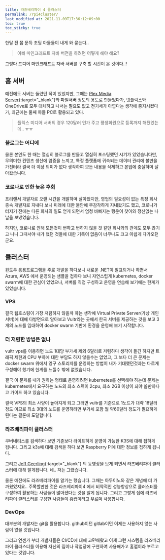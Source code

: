 ```yaml
---
title: 라즈베리파이 4 클러스터
permalink: /rpi4cluster/
last_modified_at: 2021-11-09T17:36:12+09:00
toc: true
toc_sticky: true
---
```


한달 전 쯤 문득 초딩 아들들이 내게 와 묻는다.. 

> 아빠 마인크래프트 자바 버전을 하려면 어떻게 해야 해요?

그렇다 드디어 마인크래프트 자바 서버를 구축 할 시간이 온 것이다..!

## 홈 서버
예전에도 서버는 돌렸던 적이 있었지만, 그때는 [Plex Media Server](https://plex.tv){:target="_blank"}와 파일서버 정도의 용도로 만들었다가, 넷플릭스와 OneDrive로 모두 대체하고 나서는 필요도 없고 전기세가 아깝다는 생각에 중지시켰다가, 최근에는 둘째 아들 PC로 활용되고 있다.

> 플렉스 미디어 서버의 경우 120달러 인가 주고 평생회원으로 등록까지 해뒀었는데.. ㅠㅠ

### 블로그는 어디에
물론 본인도 한 때는 열심히 블로그를 만들고 열심히 포스팅했던 시기가 있었습니다만, 무의미한 컨텐츠 생산에 염증을 느끼고, 특정 플랫폼에 귀속되는 데이터 관리에 불만을 가진터라 결국 더 이상 의미가 없다 생각하여 모든 내용을 삭제하고 본업에 충실하며 살아왔습니다.

### 코로나로 인한 늦은 후회
프리랜서 개발자로 오랜 시간을 개발하며 살아왔지만, 영업의 필요성이 없는 특정 회사 종속 개발자로 지내다 보니 미래에 대한 불안에 무감각하게 지내왔기도 했고, 코로나가 터지기 전에는 다른 회사의 일도 얻게 되면서 엄청 바빠지는 행운이 찾아와 정신없는 나날을 보냈었습니다.

하지만, 코로나로 인해 모든것이 변하고 변하지 않을 것 같던 회사와의 관계도 모두 끊기고 나니 그때서야 내가 했던 것들에 대한 기록이 없음이 너무나도 크고 아쉽게 다가오던군요.

## 클러스터
윈도우 응용프로그램을 주로 개발을 하다보니 새로운 .NET이 발표되거나 하면서 Azure, AWS 에서 운영되는 샘플을 접하다 보니 자연스럽게 kubernetes, docker swarm에 대한 관심이 있었으나, 서버를 직접 구성하고 운영을 연습해 보기에는 한계가 있었습니다.

### VPS
결국 웹호스팅이 가장 저렴하지 않을까 하는 생각에 Virtual Private Server(가상 개인 서버)에 대해 다방면으로 알아보고 Vultr라는 곳에서 한국 서버를 제공하는 것을 보고 3개의 노드를 임대하여 docker swarm 기반에 환경을 운영해 보기 시작합니다.

### 더 저렴한 방법은 없나
vultr vps를 이용하면 노드 1대당 부가세 제외 6달러로 저렴하다 생각이 들긴 하지만 트래픽 제한과 CPU 부하에 대한 부담도 하지 않을수는 없었고, 그 보다 더 큰 문제는 docker swarm 위에서 영구 스토리지를 운영하는 방법이 내가 기대했던것과는 다르게 구성해야 했기에 한계를 느낄수 밖에 없었습니다.

결국 이 문제를 내가 원하는 형태로 운영하려면 kubernetes를 선택해야 하는데 문제는 kubernetes에서 요구하는 노드의 최소 스펙이 2cpu, 최소 2GB 이상이 되야 쓸만하다고 가이드 하고 있습니다.

결국 VPS의 최소 사양이 높아지게 되고 그러면 vultr를 기준으로 1노드가 대략 18달러 정도 이므로 최소 3대의 노드를 운영하려면 부가세 포함 월 약60달러 정도가 필요하게 된다는 결론에 도달합니다.

### 라즈베리파이 클러스터
쿠버네티스를 검색하다 보면 기존보다 라이트하게 운영이 가능한 K3S에 대해 접하게 됩니다. 그리고 k3s에 대해 검색을 하다 보면 Raspberry Pi에 대한 정보를 접하게 됩니다.

그리고 [Jeff Geerling](https://www.youtube.com/c/JeffGeerling){:target="_blank"} 의 동영상을 보게 되면서 라즈베리파이 클러스터에 대해 알게됩니다. 네.. 저는 그랬습니다.

물론 예전에도 라즈베리파이를 알기는 했습니다. 그때는 아두이노와 같은 개념에 더 가까웠었지요.. 주목할만한 것은 라즈베리파이4 에서 비약적인 성능향상으로 클러스터를 구성하여 활용하는 사람들이 많아졌다는 것을 알게 됩니다. 그리고 그렇게 집에 라즈베리파이 클러스터를 구성한 사람들이 홈랩이라고 부르며 사용합니다.

### DevOps
대부분의 개발자는 git을 활용합니다. github이던 gitlab이던 이제는 사용하지 않는 사람이 없을 것입니다.

그리고 언젠가 부터 개발자들은 CI/CD에 대해 고민해왔고 이제 그런 시스템을 라즈베리파이 클러스터를 이용해 자신의 집이나 작업장에 구현하여 사용해가고 홈랩이라 부르고 있다는 것입니다.
